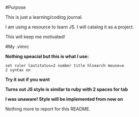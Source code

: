#Purpose

This is just a learning/coding journal.

I am using a resource to learn JS. I will catalog it as a project.

This will keep me motivated!

#My .vimrc

**Nothing speacial but this is what I use:**

	set ruler laststatus=2 number title hlsearch mouse=a
 	2 syntax on

**Try it out if you want**

**Turns out JS style is similar to ruby with 2 spaces for tab**

**I was unaware! Style will be implemented from now on**

Nothing more to report for this README.


              
